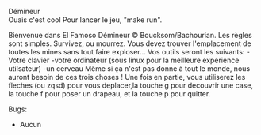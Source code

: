 Démineur  
Ouais c'est cool
Pour lancer le jeu, "make run".


Bienvenue dans El Famoso Démineur © Boucksom/Bachourian. 
Les règles sont simples. Survivez, ou mourrez. Vous devez trouver l'emplacement de toutes les mines sans tout faire exploser...
Vos outils seront les suivants: 
  -Votre clavier 
  -votre ordinateur (sous linux pour la meilleure experience utilsateur)
  -un cerveau
Même si ça n'est pas donne à tout le monde, nous auront besoin de ces trois choses !
Une fois en partie, vous utiliserez les fleches (ou zqsd) pour vous deplacer,la touche g pour decouvrir une case, la touche f pour poser un drapeau, et la touche p pour quitter.
  
  
  
Bugs:
  - Aucun
